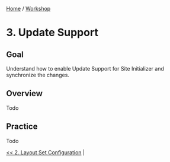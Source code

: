 [Home](../../../README.md) / [Workshop](../README.md) 

# 3. Update Support

## Goal 

Understand how to enable Update Support for Site Initializer and synchronize the changes. 

## Overview

Todo

## Practice

Todo

[<< 2. Layout Set Configuration](../02-layout-set/README.md) | 